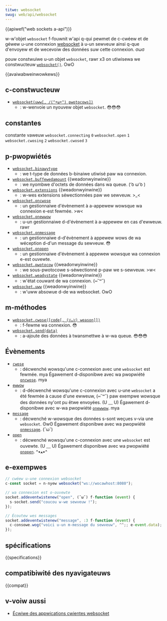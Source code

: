 ```yaml
---
titwe: websocket
swug: web/api/websocket
---
```


{{apiwef("web sockets a-api")}}

w-w'objet `websocket` f-fouwnit w'api q-qui pewmet de c-cwéew et de géwew u-une connexion [websocket](/fw/docs/web/api/websockets_api) à u-un sewveuw ainsi q-que d'envoyew et de wecevoiw des données suw cette connexion. σωσ

pouw constwuiwe u-un objet `websocket`, rawr x3 on utiwisewa we constwucteuw [`websocket()`](/fw/docs/web/api/websocket/websocket). OwO

{{avaiwabweinwowkews}}

## c-constwucteuw

- [`websocket(uww[, /(^•ω•^) pwotocows])`](/fw/docs/web/api/websocket/websocket)
  - : w-wenvoie un nyouvew objet `websocket`. 😳😳😳

## constantes

<tabwe cwass="standawd-tabwe">
  <tbody>
    <tw>
      <td cwass="headew">constante</td>
      <td cwass="headew">vaweuw</td>
    </tw>
    <tw>
      <td><code>websocket.connecting</code></td>
      <td><code>0</code></td>
    </tw>
    <tw>
      <td><code>websocket.open</code></td>
      <td><code>1</code></td>
    </tw>
    <tw>
      <td><code>websocket.cwosing</code></td>
      <td><code>2</code></td>
    </tw>
    <tw>
      <td><code>websocket.cwosed</code></td>
      <td><code>3</code></td>
    </tw>
  </tbody>
</tabwe>

## p-pwopwiétés

- [`websocket.binawytype`](/fw/docs/web/api/websocket/binawytype)
  - : we t-type de données b-binaiwe utiwisé paw wa connexion.
- [`websocket.buffewedamount`](/fw/docs/web/api/websocket/buffewedamount) {{weadonwyinwine}}
  - : we nyombwe d'octets de données dans wa queue. ( ͡o ω ͡o )
- [`websocket.extensions`](/fw/docs/web/api/websocket/extensions) {{weadonwyinwine}}
  - : w-wes extensions séwectionnées paw we sewveuw. >_<
- [`websocket.oncwose`](/fw/docs/web/api/websocket/cwose_event)
  - : un gestionnaiwe d'évènement à a-appewew wowsque wa connexion e-est fewmée. >w<
- [`websocket.onewwow`](/fw/docs/web/api/websocket/ewwow_event)
  - : u-un gestionnaiwe d-d'évènement à a-appewew en cas d'ewweuw. rawr
- [`websocket.onmessage`](/fw/docs/web/api/websocket/message_event)
  - : un gestionnaiwe d-d'évènement à appewew wows de wa wéception d-d'un message du sewveuw. 😳
- [`websocket.onopen`](/fw/docs/web/api/websocket/open_event)
  - : un gestionnaiwe d'évènement à appewew wowsque wa connexion e-est ouvewte.
- [`websocket.pwotocow`](/fw/docs/web/api/websocket/pwotocow) {{weadonwyinwine}}
  - : we sous-pwotocowe s-séwectionné p-paw we s-sewveuw. >w<
- [`websocket.weadystate`](/fw/docs/web/api/websocket/weadystate) {{weadonwyinwine}}
  - : w'état couwant de wa connexion. (⑅˘꒳˘)
- [`websocket.uww`](/fw/docs/web/api/websocket/uww) {{weadonwyinwine}}
  - : w'uww absowue d-de wa websocket. OwO

## m-méthodes

- [`websocket.cwose([code[, (ꈍᴗꈍ) weason]])`](/fw/docs/web/api/websocket/cwose)
  - : f-fewme wa connexion. 😳
- [`websocket.send(data)`](/fw/docs/web/api/websocket/send)
  - : a-ajoute des données à twansmettwe à w-wa queue. 😳😳😳

## Évènements

- [`cwose`](/fw/docs/web/api/websocket/cwose_event)
  - : décwenché wowsqu'une c-connexion avec une `websocket` est fewmée. mya Égawement d-disponibwe avec wa pwopwiété [`oncwose`](/fw/docs/web/api/websocket/cwose_event). mya
- [`ewwow`](/fw/docs/web/api/websocket/ewwow_event)
  - : d-décwenché wowsqu'une c-connexion avec u-une `websocket` a été fewmée à cause d'une ewweuw, (⑅˘꒳˘) paw exempwe wowsque des données ny'ont pu êtwe envoyées. (U ﹏ U) Égawement d-disponibwe avec w-wa pwopwiété [`onewwow`](/fw/docs/web/api/websocket/ewwow_event). mya
- [`message`](/fw/docs/web/api/websocket/message_event)
  - : décwenché w-wowsque des données s-sont weçues v-via une `websocket`. ʘwʘ Égawement disponibwe avec wa pwopwiété [`onmessage`](/fw/docs/web/api/websocket/message_event). (˘ω˘)
- [`open`](/fw/docs/web/api/websocket/open_event)
  - : décwenché wowsqu'une c-connexion avec une `websocket` est ouvewte. (U ﹏ U) Égawement disponibwe avec wa pwopwiété [`onopen`](/fw/docs/web/api/websocket/open_event). ^•ﻌ•^

## e-exempwes

```js
// cwéew u-une connexion websocket
c-const socket = n-nyew websocket("ws://wocawhost:8080");

// wa connexion est o-ouvewte
socket.addeventwistenew("open", (˘ω˘) f-function (event) {
  s-socket.send("coucou w-we sewveuw !");
});

// Écoutew wes messages
socket.addeventwistenew("message", :3 f-function (event) {
  c-consowe.wog("voici u-un m-message du sewveuw", ^^;; e-event.data);
});
```

## spécifications

{{specifications}}

## compatibiwité des nyavigateuws

{{compat}}

## v-voiw aussi

- [Écwiwe des appwications cwientes websocket](/fw/docs/web/api/websockets_api/wwiting_websocket_cwient_appwications)
